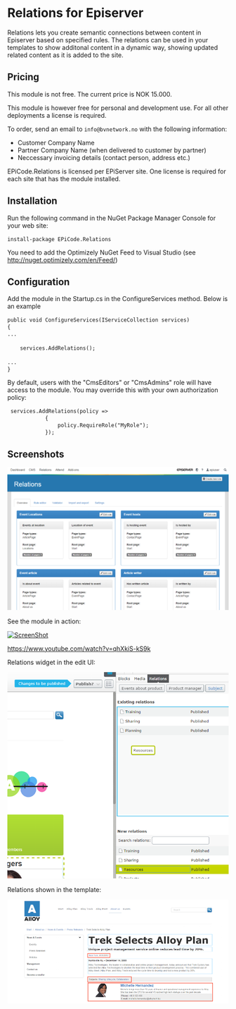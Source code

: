 # Relations for Episerver #
Relations lets you create semantic connections between content in Episerver based on specified rules. The relations can be used in your templates to show additonal content in a dynamic way, showing updated related content as it is added to the site.  

## Pricing ##
This module is not free. The current price is NOK 15.000. 

This module is however free for personal and development use. For all other deployments a license is required. 

To order, send an email to `info@bvnetwork.no` with the following information: 
	 	 
* Customer Company Name 
* Partner Company Name (when delivered to customer by partner) 
* Neccessary invoicing details (contact person, address etc.) 
	 	 
EPiCode.Relations is licensed per EPiServer site. One license is required for each site that has the module installed. 

## Installation ##
Run the following command in the NuGet Package Manager Console for your web site:
```
install-package EPiCode.Relations
```
You need to add the Optimizely NuGet Feed to Visual Studio (see http://nuget.optimizely.com/en/Feed/)

## Configuration ##

Add the module in the Startup.cs in the ConfigureServices method. Below is an example

``` 
public void ConfigureServices(IServiceCollection services)
{
...
    
	services.AddRelations();

...
}
```

By default, users with the "CmsEditors" or "CmsAdmins" role will have access to the module. You may override this with your own authorization policy:

``` 
 services.AddRelations(policy =>
            {
                policy.RequireRole("MyRole");
            });
```

## Screenshots ##
![Shows admin setup for relations](https://github.com/BVNetwork/Relations/blob/master/doc/screenshots/adminmode.png)

See the module in action:

[![ScreenShot](http://img.youtube.com/vi/qhXkiS-kS9k/0.jpg)](http://youtu.be/qhXkiS-kS9k)

https://www.youtube.com/watch?v=qhXkiS-kS9k

Relations widget in the edit UI:

![Shows admin setup for relations](https://github.com/BVNetwork/Relations/blob/master/doc/screenshots/editmode.png)

Relations shown in the template:

![Shows admin setup for relations](https://github.com/BVNetwork/Relations/blob/master/doc/screenshots/relations_template.png)

